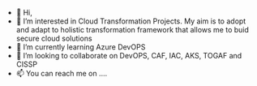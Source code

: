 - 👋 Hi,
- 👀 I’m interested in Cloud Transformation Projects. My aim is to adopt and adapt to holistic transformation framework that allows me to buid secure cloud solutions
- 🌱 I’m currently learning Azure DevOPS
- 💞️ I’m looking to collaborate on DevOPS, CAF, IAC, AKS, TOGAF and CISSP
- 📫 You can reach me on ....

<!---
rmanish11/rmanish11 is a ✨ special ✨ repository because its `README.md` (this file) appears on your GitHub profile.
You can click the Preview link to take a look at your changes.
--->
